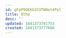 ```yaml
---
id: gFpP9QEKG3CUTWOet4Pel
title: Othe
desc: ''
updated: 1641373781753
created: 1641373777666
---
```


